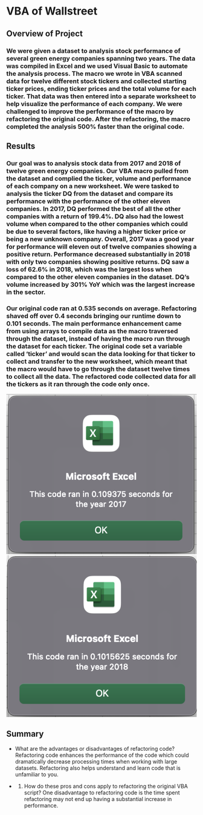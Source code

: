 # VBA of Wallstreet

## Overview of Project

### We were given a dataset to analysis stock performance of several green energy companies spanning two years. The data was compiled in Excel and we used Visual Basic to automate the analysis process. The macro we wrote in VBA scanned data for twelve different stock tickers and collected starting ticker prices, ending ticker prices and the total volume for each ticker. That data was then entered into a separate worksheet to help visualize the performance of each company. We were challenged to improve the performance of the macro by refactoring the original code. After the refactoring, the macro completed the analysis 500% faster than the original code.


## Results

### Our goal was to analysis stock data from 2017 and 2018 of twelve green energy companies. Our VBA macro pulled from the dataset and complied the ticker, volume and performance of each company on a new worksheet. We were tasked to analysis the ticker DQ from the dataset and compare its performance with the performance of the other eleven companies. In 2017, DQ performed the best of all the other companies with a return of 199.4%. DQ also had the lowest volume when compared to the other companies which could be due to several factors, like having a higher ticker price or being a new unknown company. Overall, 2017 was a good year for performance will eleven out of twelve companies showing a positive return. Performance decreased substantially in 2018 with only two companies showing positive returns. DQ saw a loss of 62.6% in 2018, which was the largest loss when compared to the other eleven companies in the dataset. DQ’s volume increased by 301% YoY which was the largest increase in the sector. 

### Our original code ran at 0.535 seconds on average. Refactoring shaved off over 0.4 seconds bringing our runtime down to 0.101 seconds. The main performance enhancement came from using arrays to compile data as the macro traversed through the dataset, instead of having the macro run through the dataset for each ticker. The original code set a variable called ‘ticker’ and would scan the data looking for that ticker to collect and transfer to the new worksheet, which meant that the macro would have to go through the dataset twelve times to collect all the data. The refactored code collected data for all the tickers as it ran through the code only once.

![2017 After Refactoring](https://github.com/mgochis/VBA_Challenge/blob/8d963a4ba65d8ef2bbb417b674aae95c44741a60/Resources/VBA_Challenge_2017.png)
![2018 After Refactoring](https://github.com/mgochis/VBA_Challenge/blob/8d963a4ba65d8ef2bbb417b674aae95c44741a60/Resources/VBA_Challenge_2018.png)

## Summary

- What are the advantages or disadvantages of refactoring code? Refactoring code enhances the performance of the code which could dramatically decrease processing times when working with large datasets. Refactoring also helps understand and learn code that is unfamiliar to you.

- 1.	How do these pros and cons apply to refactoring the original VBA script? One disadvantage to refactoring code is the time spent refactoring may not end up having a substantial increase in performance.
